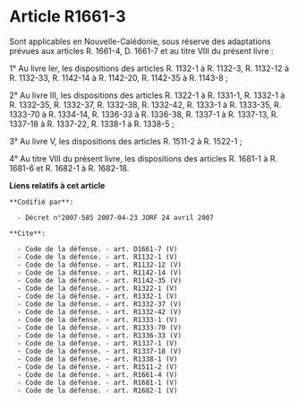 # Article R1661-3

Sont applicables en Nouvelle-Calédonie, sous réserve des adaptations prévues aux articles R. 1661-4, D. 1661-7 et au titre
VIII du présent livre : 

1° Au livre Ier, les dispositions des articles R. 1132-1 à R. 1132-3, R. 1132-12 à R. 1132-33, R. 1142-14 à R. 1142-20, R.
1142-35 à R. 1143-8 ; 

2° Au livre III, les dispositions des articles R. 1322-1 à R. 1331-1, R. 1332-1 à R. 1332-35, R. 1332-37, R. 1332-38, R.
1332-42, R. 1333-1 à R. 1333-35, R. 1333-70 à R. 1334-14, R. 1336-33 à R. 1336-38, R. 1337-1 à R. 1337-13, R. 1337-18 à R.
1337-22, R. 1338-1 à R. 1338-5 ; 

3° Au livre V, les dispositions des articles R. 1511-2 à R. 1522-1 ; 

4° Au titre VIII du présent livre, les dispositions des articles R. 1681-1 à R. 1681-6 et R. 1682-1 à R. 1682-18.

**Liens relatifs à cet article**

	**Codifié par**:

	  - Décret n°2007-585 2007-04-23 JORF 24 avril 2007

	**Cite**:

	  - Code de la défense. - art. D1661-7 (V)
	  - Code de la défense. - art. R1132-1 (V)
	  - Code de la défense. - art. R1132-12 (V)
	  - Code de la défense. - art. R1142-14 (V)
	  - Code de la défense. - art. R1142-35 (V)
	  - Code de la défense. - art. R1322-1 (V)
	  - Code de la défense. - art. R1332-1 (V)
	  - Code de la défense. - art. R1332-37 (V)
	  - Code de la défense. - art. R1332-42 (V)
	  - Code de la défense. - art. R1333-1 (V)
	  - Code de la défense. - art. R1333-70 (V)
	  - Code de la défense. - art. R1336-33 (V)
	  - Code de la défense. - art. R1337-1 (V)
	  - Code de la défense. - art. R1337-18 (V)
	  - Code de la défense. - art. R1338-1 (V)
	  - Code de la défense. - art. R1511-2 (V)
	  - Code de la défense. - art. R1661-4 (V)
	  - Code de la défense. - art. R1681-1 (V)
	  - Code de la défense. - art. R1682-1 (V)
